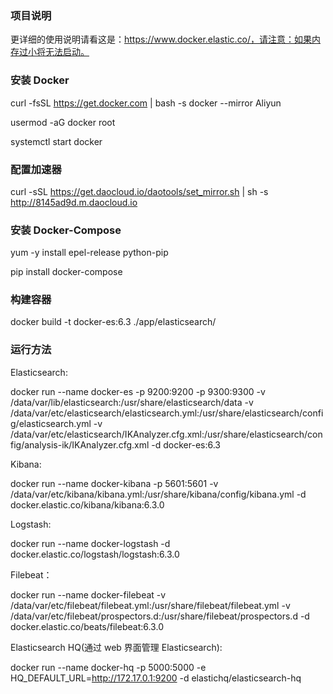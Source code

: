 ### 项目说明

更详细的使用说明请看这是：https://www.docker.elastic.co/，请注意：如果内存过小将无法启动。

### 安装 Docker

curl -fsSL https://get.docker.com | bash -s docker --mirror Aliyun

usermod -aG docker  root

systemctl start docker

### 配置加速器

curl -sSL https://get.daocloud.io/daotools/set_mirror.sh | sh -s http://8145ad9d.m.daocloud.io

### 安装 Docker-Compose

yum -y install epel-release python-pip

pip install docker-compose

### 构建容器

docker build -t docker-es:6.3 ./app/elasticsearch/

### 运行方法

Elasticsearch:

docker run --name docker-es -p 9200:9200 -p 9300:9300 -v /data/var/lib/elasticsearch:/usr/share/elasticsearch/data -v /data/var/etc/elasticsearch/elasticsearch.yml:/usr/share/elasticsearch/config/elasticsearch.yml -v /data/var/etc/elasticsearch/IKAnalyzer.cfg.xml:/usr/share/elasticsearch/config/analysis-ik/IKAnalyzer.cfg.xml -d docker-es:6.3

Kibana:

docker run --name docker-kibana -p 5601:5601 -v /data/var/etc/kibana/kibana.yml:/usr/share/kibana/config/kibana.yml -d docker.elastic.co/kibana/kibana:6.3.0

Logstash:

docker run --name docker-logstash -d docker.elastic.co/logstash/logstash:6.3.0

Filebeat：

docker run --name docker-filebeat -v /data/var/etc/filebeat/filebeat.yml:/usr/share/filebeat/filebeat.yml -v /data/var/etc/filebeat/prospectors.d:/usr/share/filebeat/prospectors.d -d docker.elastic.co/beats/filebeat:6.3.0

Elasticsearch HQ(通过 web 界面管理 Elasticsearch):

docker run --name docker-hq -p 5000:5000 -e HQ_DEFAULT_URL=http://172.17.0.1:9200 -d elastichq/elasticsearch-hq
